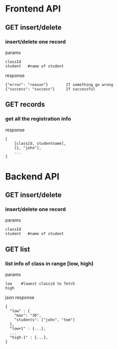 # Frontend API

## GET insert/delete
### insert/delete one record
params

	classId
	student   #name of student

response

	{"error": "reason"}        If something go wrong
	{"success": "success"}     If successful

## GET records
### get all the registration info
response

	[
		[classId, studentname],
		[1, "john"],
		...
	]

# Backend API

## GET insert/delete
### insert/delete one record
params

	classId
	student   #name of student
## GET list      
### list info of class in range [low, high)
params

	low    #lowest classid to fetch
	high

json response

	{
	  "low" : {
		"max": "30", 
		"students": ["john", "tom"]
	  },
	  "low+1" : {...},
	  ...
	  "high-1" : {...},
	}